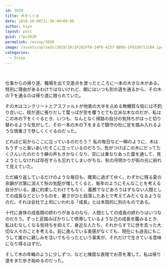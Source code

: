```yaml
---
id: 3020
title: 木をくぐる
date: 2019-10-08T21:36:40+09:00
author: kiyo
layout: post
guid: /?p=3020
permalink: /essay/3020
image: /assets/uploads/2019/10/2F281FFB-24F8-4257-BB96-1F0338711C8A.jpeg
categories:
  - Essay
---
```

<figure class="wp-block-image"><img src="/assets/uploads/2019/10/2F281FFB-24F8-4257-BB96-1F0338711C8A-1024x655.jpeg" alt="" class="wp-image-3021" srcset="/assets/uploads/2019/10/2F281FFB-24F8-4257-BB96-1F0338711C8A-1024x655.jpeg 1024w, /assets/uploads/2019/10/2F281FFB-24F8-4257-BB96-1F0338711C8A-300x192.jpeg 300w, /assets/uploads/2019/10/2F281FFB-24F8-4257-BB96-1F0338711C8A-768x492.jpeg 768w" sizes="(max-width: 1024px) 100vw, 1024px" /></figure> 

仕事からの帰り道、職場を出て交差点を渡ったところに一本の大きな木がある。特別に理由があるわけではないけれど、朝にはいつも別の道を通るから、その木の下を通るのは帰り道に限られていた。

その木はコンクリートとアスファルトが地表の大半を占める無機質な街には不釣り合いに、枝が道に張りだして葉っぱが空を覆うとても立派な木なのだが、私はこの木の下をくぐるとき、いつも、なんとなく帰路の自分の気持ちがほっと切り替わるような気がして、その一本の木の下をまるで鎮守の杜に足を踏み入れるような慎重さで恭しくくぐるのだった。

どれほど前からここに立っているのだろう？ 私の毎日など一瞬のように、木はもうずっと長いあいだそこに立っているのだろう。気がつけばこの木にだってたくさんいたのだろう蝉の声もきかなくなり、空には重なりあった葉を通して、見ようとしなければ存在すらも忘れてしまいがちな、秋の月明かりが街の光に紛れて見えていた。

ただ繰り返しているだけのような毎日も、確実に過ぎてゆく。わずかに残る夏の余韻が次第に消えて秋の気配が増してくると、毎年のようにそんなことを考える自分がいる。誰に約束したわけでもなく、義務でなどあろうはずもない人間としての成長などというものを、暑さがひと段落したあとで考えてみたくなるようなのだ。それは会社で上司にいわれる「成長」とは本質的に別のものである。

十代に身体の成長期の終わりがあるのなら、人間としての成長の終わりはいつなのだろう。ずっと足踏みばかりして停滞しているような己の成長を鑑みるとき、私はむなしくなる気持ちを抑えて、身近な人たち、それからすでに世を去った大切な人々のことを考える。前に進んでいる実感がなくても、現在にも過去にもこうして誰かに親しみを注いでもらったという事実が、それだけで生きている意味になり得るはずだ。

そして木の年輪のように少しずつ、などと陳腐な表現でお茶を濁して、私は帰り道をまた歩き始めるのだった。